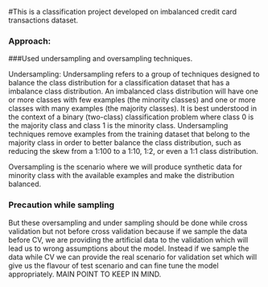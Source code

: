 #This is a classification project developed on imbalanced credit card transactions dataset.

### Approach:

###Used undersampling and oversampling techniques.

Undersampling: Undersampling refers to a group of techniques designed to balance the class distribution for a classification dataset that has a imbalance class distribution.
An imbalanced class distribution will have one or more classes with few examples (the minority classes) and one or more classes with many examples (the majority classes). It is best understood in the context of a binary (two-class) classification problem where class 0 is the majority class and class 1 is the minority class.
Undersampling techniques remove examples from the training dataset that belong to the majority class in order to better balance the class distribution, such as reducing the skew from a 1:100 to a 1:10, 1:2, or even a 1:1 class distribution.

Oversampling is the scenario where we will produce synthetic data for minority class with the available examples and make the distribution balanced.

### Precaution while sampling
But these oversampling and under sampling should be done while cross validation but not before cross validation because if we sample the data before CV, we are providing the artificial data to the validation which will lead us to wrong assumptions about the model. Instead if we sample the data while CV we can provide the real scenario for validation set which will give us the flavour of test scenario and can fine tune the model appropriately. MAIN POINT TO KEEP IN MIND.
